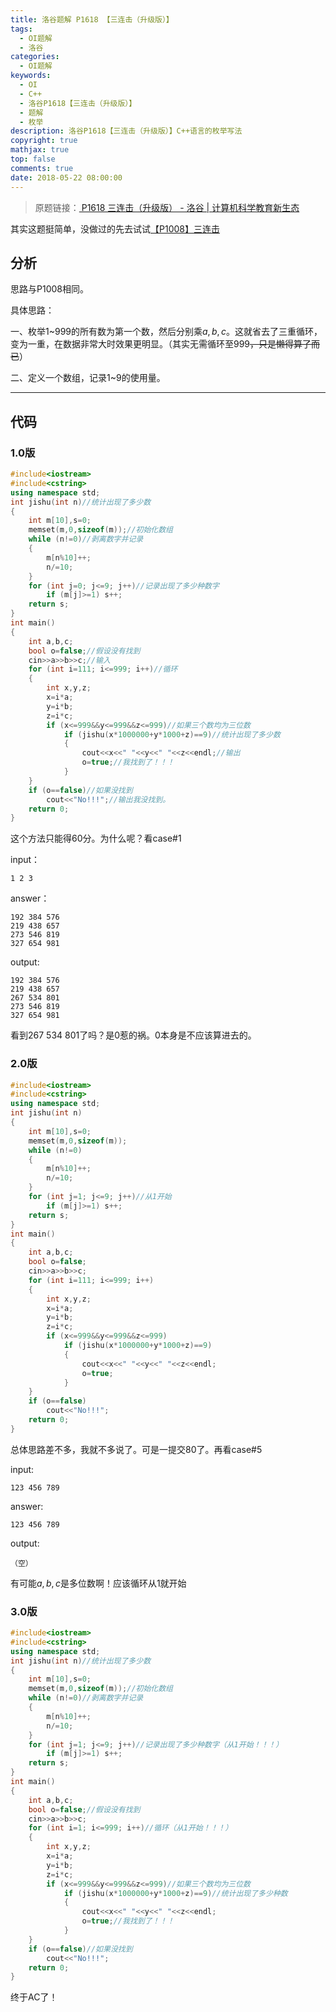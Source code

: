 ```yaml
---
title: 洛谷题解 P1618 【三连击（升级版）】
tags:
  - OI题解
  - 洛谷
categories:
  - OI题解
keywords:
  - OI
  - C++
  - 洛谷P1618【三连击（升级版）】
  - 题解
  - 枚举
description: 洛谷P1618【三连击（升级版）】C++语言的枚举写法
copyright: true
mathjax: true
top: false
comments: true
date: 2018-05-22 08:00:00
---
```


> 原题链接：[ P1618 三连击（升级版） - 洛谷 | 计算机科学教育新生态](https://www.luogu.com.cn/problem/P1618)

<!--more-->

其实这题挺简单，没做过的先去试试[【P1008】三连击](https://www.luogu.com.cn/problem/P1008)

## 分析

思路与P1008相同。

具体思路：

一、枚举1~999的所有数为第一个数，然后分别乘$a,b,c$。这就省去了三重循环，变为一重，在数据非常大时效果更明显。（其实无需循环至999~~，只是懒得算了而已~~）

二、定义一个数组，记录1~9的使用量。

------------

## 代码

### 1.0版

```cpp
#include<iostream>
#include<cstring>
using namespace std;
int jishu(int n)//统计出现了多少数
{
    int m[10],s=0;
    memset(m,0,sizeof(m));//初始化数组
    while (n!=0)//剥离数字并记录
    {
        m[n%10]++;
        n/=10;
    }
    for (int j=0; j<=9; j++)//记录出现了多少种数字
        if (m[j]>=1) s++;
    return s;
}
int main()
{
    int a,b,c;
    bool o=false;//假设没有找到
    cin>>a>>b>>c;//输入
    for (int i=111; i<=999; i++)//循环
    {
        int x,y,z;
        x=i*a;
        y=i*b;
        z=i*c;
        if (x<=999&&y<=999&&z<=999)//如果三个数均为三位数
    	    if (jishu(x*1000000+y*1000+z)==9)//统计出现了多少数
    	    {
                cout<<x<<" "<<y<<" "<<z<<endl;//输出
                o=true;//我找到了！！！
            }
    }
    if (o==false)//如果没找到
    	cout<<"No!!!";//输出我没找到。
    return 0;
}
```

这个方法只能得60分。为什么呢？看case#1

input：

	1 2 3

answer：

	192 384 576
	219 438 657
	273 546 819
	327 654 981

output:

	192 384 576
	219 438 657
	267 534 801
	273 546 819
	327 654 981

看到267 534 801了吗？是0惹的祸。0本身是不应该算进去的。

### 2.0版

```cpp
#include<iostream>
#include<cstring>
using namespace std;
int jishu(int n)
{
    int m[10],s=0;
    memset(m,0,sizeof(m));
    while (n!=0)
    {
        m[n%10]++;
        n/=10;
    }
    for (int j=1; j<=9; j++)//从1开始
        if (m[j]>=1) s++;
    return s;
}
int main()
{
    int a,b,c;
    bool o=false;
    cin>>a>>b>>c;
    for (int i=111; i<=999; i++)
    {
        int x,y,z;
        x=i*a;
        y=i*b;
        z=i*c;
        if (x<=999&&y<=999&&z<=999)
    	    if (jishu(x*1000000+y*1000+z)==9)
    	    {
                cout<<x<<" "<<y<<" "<<z<<endl;
                o=true;
            }
    }
    if (o==false)
    	cout<<"No!!!";
    return 0;
}
```
总体思路差不多，我就不多说了。可是一提交80了。再看case#5

input:

	123 456 789

answer:

	123 456 789

output:

	（空）

有可能$a,b,c$是多位数啊！应该循环从1就开始

### 3.0版

```cpp
#include<iostream>
#include<cstring>
using namespace std;
int jishu(int n)//统计出现了多少数
{
    int m[10],s=0;
    memset(m,0,sizeof(m));//初始化数组
    while (n!=0)//剥离数字并记录
    {
        m[n%10]++;
        n/=10;
    }
    for (int j=1; j<=9; j++)//记录出现了多少种数字（从1开始！！！）
        if (m[j]>=1) s++;
    return s;
}
int main()
{
    int a,b,c;
    bool o=false;//假设没有找到
    cin>>a>>b>>c;
    for (int i=1; i<=999; i++)//循环（从1开始！！！）
    {
        int x,y,z;
        x=i*a;
        y=i*b;
        z=i*c;
        if (x<=999&&y<=999&&z<=999)//如果三个数均为三位数
    	    if (jishu(x*1000000+y*1000+z)==9)//统计出现了多少种数
    	    {
                cout<<x<<" "<<y<<" "<<z<<endl;
                o=true;//我找到了！！！
            }
    }
    if (o==false)//如果没找到
    	cout<<"No!!!";
    return 0;
}
```

终于AC了！